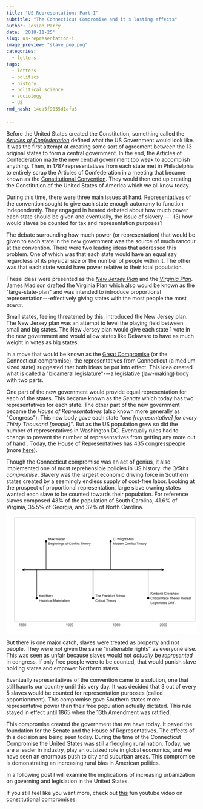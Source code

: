 ```yaml
---
title: "US Representation: Part I"
subtitle: "The Connecticut Compromise and it's lasting effects"
author: Josiah Parry
date: '2018-11-25'
slug: us-representation-i
image_preview: "slave_pop.png"
categories:
  - letters
tags:
  - letters
  - politics
  - history
  - political science
  - sociology
  - US
rmd_hash: 14ca5f9055d1afa3

---
```


Before the United States created the Constitution, something called the [*Articles of Confederation*](https://history.state.gov/milestones/1776-1783/articles) defined what the US Government would look like. It was the first attempt at creating some sort of agreement between the 13 original states to form a central government. In the end, the Articles of Confederation made the new central government too weak to accomplish anything. Then, in 1787 representatives from each state met in Philadelphia to entirely scrap the Articles of Confederation in a meeting that became known as the [Constitutional Convention](https://history.state.gov/milestones/1784-1800/convention-and-ratification). They would then end up creating the Constitution of the United States of America which we all know today.

During this time, there were three main issues at hand. Representatives of the convention sought to give each state enough autonomy to function independently. They engaged in heated debated about how much power each state should be given and eventually, the issue of slavery --- (3) how would slaves be counted for tax and representation purposes?

The debate surrounding how much power (or representation) that would be given to each state in the new government was the source of much rancour at the convention. There were two leading ideas that addressed this problem. One of which was that each state would have an equal say regardless of its physical size or the number of people within it. The other was that each state would have power relative to their total population.

These ideas were presented as the [*New Jersey Plan*](https://en.wikipedia.org/wiki/New_Jersey_Plan) and the [*Virginia Plan*](https://en.wikipedia.org/wiki/Virginia_Plan). James Madison drafted the Virginia Plan which also would be known as the "large-state-plan" and was intended to introduce proportional representation---effectively giving states with the most people the most power.

Small states, feeling threatened by this, introduced the New Jersey plan. The New Jersey plan was an attempt to level the playing field between small and big states. The New Jersey plan would give each state 1 vote in the new government and would allow states like Delaware to have as much weight in votes as big states.

In a move that would be known as the [Great Compromise](https://www.senate.gov/artandhistory/history/minute/A_Great_Compromise.htm) (or the Connecticut compromise), the representatives from Connecticut (a medium sized state) suggested that both ideas be put into effect. This idea created what is called a "bicameral legislature"---a legislative (law-making) body with two parts.

One part of the new government would provide equal representation for each of the states. This became known as the *Senate* which today has two representatives for each state. The other part of the new government became the *House of Representatives* (also known more generally as "Congress"). This new body gave each state *"one \[representative\] for every Thirty Thousand \[people\]"*. But as the US population grew so did the number of representatives in Washington DC. Eventually rules had to change to prevent the number of representatives from getting any more out of hand . Today, the House of Representatives has 435 congresspeople (more [here](https://en.wikipedia.org/wiki/United_States_congressional_apportionment#Past_increases)).

Though the Connecticut compromise was an act of genius, it also implemented one of most reprehensible policies in US history: *the 3/5ths compromise*. Slavery was the largest economic driving force in Southern states created by a seemingly endless supply of cost-free labor. Looking at the prospect of proportional representation, large slave owning states wanted each slave to be counted towards their population. For reference slaves composed 43% of the population of South Carolina, 41.6% of Virginia, 35.5% of Georgia, and 32% of North Carolina.

<div class="highlight">

<img src="figs/unnamed-chunk-1-1.png" width="700px" style="display: block; margin: auto;" />

</div>

But there is one major catch, slaves were treated as property and not people. They were not given the same "inalienable rights" as everyone else. This was seen as unfair because slaves would not *actually* be *represented* in congress. If only free people were to be counted, that would punish slave holding states and empower Northern states.

Eventually representatives of the convention came to a solution, one that still haunts our country until this very day. It was decided that 3 out of every 5 slaves would be counted for representation purposes (called apportionment). This compromise gave Southern states more representative power than their free population actually dictated. This rule stayed in effect until 1865 when the 13th Amendment was ratified.

This compromise created the government that we have today. It paved the foundation for the Senate and the House of Representatives. The effects of this decision are being seen today. During the time of the Connecticut Compromise the United States was still a fledgling rural nation. Today, we are a leader in industry, play an outsized role in global economics, and we have seen an enormous push to city and suburban areas. This compromise is demonstrating an increasing rural bias in American politics.

In a following post I will examine the implications of increasing urbanization on governing and legislation in the United States.

If you still feel like you want more, check out [this](https://www.youtube.com/watch?v=kCCmuftyj8A) fun youtube video on constitutional compromises.

